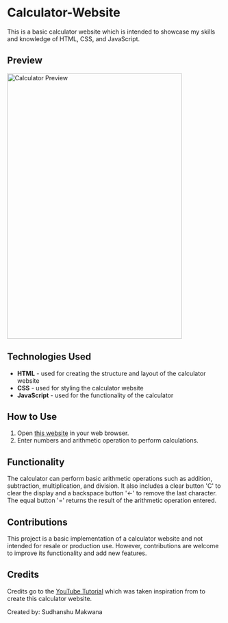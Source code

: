 # Calculator-Website
This is a basic calculator website which is intended to showcase my skills and knowledge of HTML, CSS, and JavaScript.

Preview
-------
<!-- Example HTML code within an .md file: -->
<img src="https://i.imgur.com/XdGhc6x.png" alt="Calculator Preview" width="408" height="619">

Technologies Used
-----------------

*   **HTML** - used for creating the structure and layout of the calculator website
*   **CSS** - used for styling the calculator website
*   **JavaScript** - used for the functionality of the calculator

How to Use
----------

1.  Open [this website](https://sudhz.github.io/Calculator-Website/) in your web browser.
2.  Enter numbers and arithmetic operation to perform calculations.

Functionality
-------------

The calculator can perform basic arithmetic operations such as addition, subtraction, multiplication, and division. It also includes a clear button 'C' to clear the display and a backspace button '←' to remove the last character. The equal button '=' returns the result of the arithmetic operation entered.

Contributions
-------------

This project is a basic implementation of a calculator website and not intended for resale or production use. However, contributions are welcome to improve its functionality and add new features.

Credits
-------

Credits go to the [YouTube Tutorial](https://youtu.be/QS6Y0ezhyCs) which was taken inspiration from to create this calculator website.

Created by: Sudhanshu Makwana

